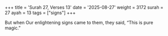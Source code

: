+++
title = 'Surah 27, Verses 13'
date = '2025-08-27'
weight = 3172
surah = 27
ayah = 13
tags = ["signs"]
+++

But when Our enlightening signs came to them, they said, “This is pure magic.”